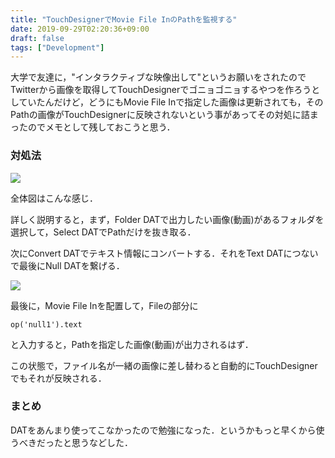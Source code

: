 ```yaml
---
title: "TouchDesignerでMovie File InのPathを監視する"
date: 2019-09-29T02:20:36+09:00
draft: false
tags: ["Development"]
---
```


大学で友達に，"インタラクティブな映像出して"というお願いをされたのでTwitterから画像を取得してTouchDesignerでゴニョゴニョするやつを作ろうとしていたんだけど，どうにもMovie File Inで指定した画像は更新されても，そのPathの画像がTouchDesignerに反映されないという事があってその対処に詰まったのでメモとして残しておこうと思う．

### 対処法

<img src='https://lh3.googleusercontent.com/C-S3oRehsUQFDcA4nL-ua6z1Og911lfXgJwmp7Me-EoE49ppMm6-lTg4M0NUtEctq7DWqqGmvhqvzTWRNbMy6mLlnfLc8E7msSEDFMHG_nht-KeiarTdfh9HDPkYXE3dyMvVHFTOqSc=w2400' />

全体図はこんな感じ．

詳しく説明すると，まず，Folder DATで出力したい画像(動画)があるフォルダを選択して，Select DATでPathだけを抜き取る．

次にConvert DATでテキスト情報にコンバートする．それをText DATにつないで最後にNull DATを繋げる．

<img src='https://lh3.googleusercontent.com/yOyRVknpGZDQm-C7Z3t_NUtMKXEpl1PoUmGwMK1cKrNYo7QsMbR5x2iu5Z4nXLZWwmSNA12ncVYij_kXBAMjIzelB_vGl0qkc35PExaGlH6QEvSDcbLoCQ2ZUZEgCg4djc7G3tAYMyg=w2400' />

最後に，Movie File Inを配置して，Fileの部分に

```
op('null1').text
```

と入力すると，Pathを指定した画像(動画)が出力されるはず．

この状態で，ファイル名が一緒の画像に差し替わると自動的にTouchDesignerでもそれが反映される．

### まとめ

DATをあんまり使ってこなかったので勉強になった．というかもっと早くから使うべきだったと思うなどした．